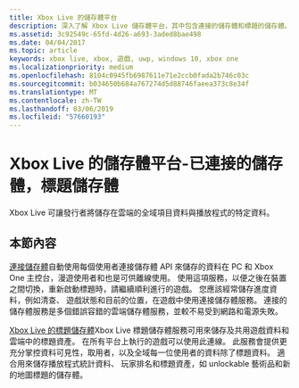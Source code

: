 ```yaml
---
title: Xbox Live 的儲存體平台
description: 深入了解 Xbox Live 儲存體平台，其中包含連接的儲存體和標題的儲存體。
ms.assetid: 3c92549c-65fd-4d26-a693-3aded8bae498
ms.date: 04/04/2017
ms.topic: article
keywords: xbox live, xbox, 遊戲, uwp, windows 10, xbox one
ms.localizationpriority: medium
ms.openlocfilehash: 8104c0945fb6987611e71e2ccb0fada2b746c03c
ms.sourcegitcommit: b034650b684a767274d5d88746faeea373c8e34f
ms.translationtype: MT
ms.contentlocale: zh-TW
ms.lasthandoff: 03/06/2019
ms.locfileid: "57660193"
---
```

# <a name="xbox-live-storage-platform---connected-storage-title-storage"></a>Xbox Live 的儲存體平台-已連接的儲存體，標題儲存體

Xbox Live 可讓發行者將儲存在雲端的全域項目資料與播放程式的特定資料。

## <a name="in-this-section"></a>本節內容

[連接儲存體](connected-storage/connected-storage-overview.md)自動使用每個使用者連接儲存體 API 來儲存的資料在 PC 和 Xbox One 主控台，漫遊使用者和也是可供離線使用。 使用這項服務，以便之後在裝置之間切換，重新啟動標題時，請繼續順利進行的遊戲。 您應該經常儲存進度資料，例如清查、 遊戲狀態和目前的位置，在遊戲中使用連接儲存體服務。 連接的儲存體服務是多個錯誤容錯的雲端儲存體服務，並較不易受到網路和電源失敗。

[Xbox Live 的標題儲存體](xbox-live-title-storage/xbox-live-title-storage.md)Xbox Live 標題儲存體服務可用來儲存及共用遊戲資料和雲端中的標題資產。 在所有平台上執行的遊戲可以使用此連線。 此服務會提供更充分掌控資料可見性，取用者，以及全域每一位使用者的資料除了標題資料。 適合用來儲存播放程式統計資料、 玩家排名和標題資產，如 unlockable 藝術品和新的地圖標題的儲存體。